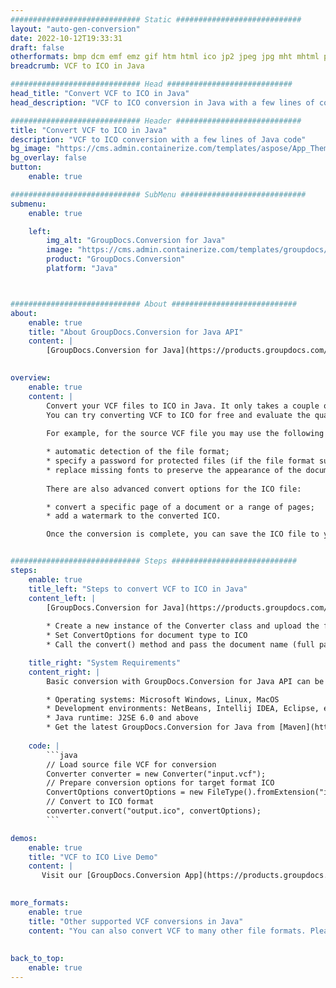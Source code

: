 ```yaml
---
############################# Static ############################
layout: "auto-gen-conversion"
date: 2022-10-12T19:33:31
draft: false
otherformats: bmp dcm emf emz gif htm html ico jp2 jpeg jpg mht mhtml png psb psd svg svgz tga tif tiff webp wmf wmz
breadcrumb: VCF to ICO in Java

############################# Head ############################
head_title: "Convert VCF to ICO in Java"
head_description: "VCF to ICO conversion in Java with a few lines of code. Convert over 160 file formats using the GroupDocs document conversion API for Java"

############################# Header ############################
title: "Convert VCF to ICO in Java"
description: "VCF to ICO conversion with a few lines of Java code"
bg_image: "https://cms.admin.containerize.com/templates/aspose/App_Themes/V3/images/bg/header1.png"
bg_overlay: false
button:
    enable: true

############################# SubMenu ############################
submenu:
    enable: true

    left:
        img_alt: "GroupDocs.Conversion for Java"
        image: "https://cms.admin.containerize.com/templates/groupdocs/images/product-logos/90x90-noborder/groupdocs-conversion-java.png"
        product: "GroupDocs.Conversion"
        platform: "Java"



############################# About ############################
about:
    enable: true
    title: "About GroupDocs.Conversion for Java API"
    content: |
        [GroupDocs.Conversion for Java](https://products.groupdocs.com/conversion/java/) is an advanced file format conversion API for converting between popular image and document formats such as Microsoft Office, OpenDocument, PDF, HTML, email, CAD. and much more with just a few lines of code. The native API automatically detects the formats of the original documents and offers many options for customizing the converted documents. Along with the function of extracting information from a document, it also supports caching of the conversion results to the local disk by default. However, any type of cache storage can be supported by implementing the appropriate interfaces - Amazon S3, Dropbox, Google Drive, Windows Azure, Reddis, or any others.
    

overview:
    enable: true
    content: |
        Convert your VCF files to ICO in Java. It only takes a couple of lines of Java code on any platform of your choice, such as Windows, Linux, macOS.
        You can try converting VCF to ICO for free and evaluate the quality of the conversion results. Along with simple file conversion scripts, you can try more sophisticated options for loading the VCF source file and storing the ICO output. 
        
        For example, for the source VCF file you may use the following load options:

        * automatic detection of the file format;
        * specify a password for protected files (if the file format supports it);
        * replace missing fonts to preserve the appearance of the document.
        
        There are also advanced convert options for the ICO file:

        * convert a specific page of a document or a range of pages;
        * add a watermark to the converted ICO.

        Once the conversion is complete, you can save the ICO file to your local file path or to any third party storage such as FTP, Amazon S3, Google Drive, Dropbox etc. Please note - to convert VCF to ICO, you do not need to install any additional software, such as MS Office, Open Office, Adobe Acrobat Reader etc.


############################# Steps ############################
steps:
    enable: true
    title_left: "Steps to convert VCF to ICO in Java"
    content_left: |
        [GroupDocs.Conversion for Java](https://products.groupdocs.com/conversion/java/) allows developers to easily convert VCF file to ICO with a few lines of code.
        
        * Create a new instance of the Converter class and upload the file VCF with the full path
        * Set ConvertOptions for document type to ICO
        * Call the convert() method and pass the document name (full path) and format (ICO) as a parameter

    title_right: "System Requirements"
    content_right: |
        Basic conversion with GroupDocs.Conversion for Java API can be done with just a few lines of code. Our APIs are supported on all major platforms and operating systems. Before executing the code below, make sure you have the following prerequisites installed on your system.

        * Operating systems: Microsoft Windows, Linux, MacOS
        * Development environments: NetBeans, Intellij IDEA, Eclipse, etc.
        * Java runtime: J2SE 6.0 and above
        * Get the latest GroupDocs.Conversion for Java from [Maven](https://repository.groupdocs.com/webapp/#/artifacts/browse/tree/General/repo/com/groupdocs/groupdocs-conversion)
         
    code: |
        ```java    
        // Load source file VCF for conversion
        Converter converter = new Converter("input.vcf");
        // Prepare conversion options for target format ICO
        ConvertOptions convertOptions = new FileType().fromExtension("ico").getConvertOptions();
        // Convert to ICO format
        converter.convert("output.ico", convertOptions);
        ```

demos:
    enable: true
    title: "VCF to ICO Live Demo"
    content: |
       Visit our [GroupDocs.Conversion App](https://products.groupdocs.app/conversion/family) website and try VCF to ICO conversion now. The free demo has the following benefits
          

more_formats:
    enable: true
    title: "Other supported VCF conversions in Java"
    content: "You can also convert VCF to many other file formats. Please see the list below."
       
       
back_to_top:
    enable: true
---
```

